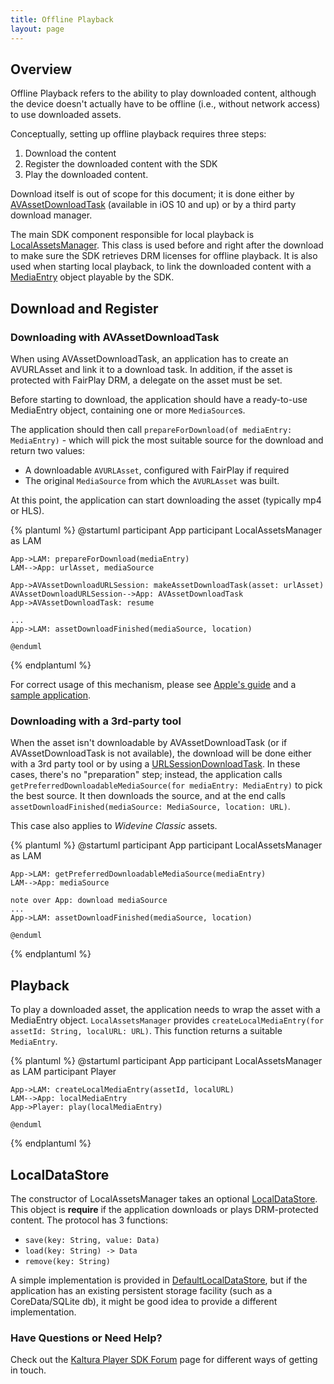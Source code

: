 ```yaml
---
title: Offline Playback
layout: page
---
```


## Overview

Offline Playback refers to the ability to play downloaded content, although the device doesn't actually have to be offline (i.e., without network access) to use downloaded assets.

Conceptually, setting up offline playback requires three steps:

1. Download the content
2. Register the downloaded content with the SDK
3. Play the downloaded content.

Download itself is out of scope for this document; it is done either by [AVAssetDownloadTask] (available in iOS 10 and up) or by a third party download manager.

The main SDK component responsible for local playback is [LocalAssetsManager]. This class is used before and right after the download to make sure the SDK retrieves DRM licenses for offline playback. It is also used when starting local playback, to link the downloaded content with a [MediaEntry] object playable by the SDK.

## Download and Register

### Downloading with AVAssetDownloadTask

When using AVAssetDownloadTask, an application has to create an AVURLAsset and link it to a download task. In addition, if the asset is protected with FairPlay DRM, a delegate on the asset must be set.

Before starting to download, the application should have a ready-to-use MediaEntry object, containing one or more `MediaSource`s. 

The application should then call `prepareForDownload(of mediaEntry: MediaEntry)` - which will pick the most suitable source for the download and return two values:
 - A downloadable `AVURLAsset`, configured with FairPlay if required
 - The original `MediaSource` from which the `AVURLAsset` was built.
 
At this point, the application can start downloading the asset (typically mp4 or HLS).

{% plantuml %}
    @startuml
	participant App
	participant LocalAssetsManager as LAM

    App->LAM: prepareForDownload(mediaEntry)
    LAM-->App: urlAsset, mediaSource
    
    App->AVAssetDownloadURLSession: makeAssetDownloadTask(asset: urlAsset)
    AVAssetDownloadURLSession-->App: AVAssetDownloadTask
    App->AVAssetDownloadTask: resume

    ...
    App->LAM: assetDownloadFinished(mediaSource, location)

    @enduml
{% endplantuml %}

For correct usage of this mechanism, please see [Apple's guide](https://developer.apple.com/library/content/documentation/AudioVideo/Conceptual/MediaPlaybackGuide/Contents/Resources/en.lproj/HTTPLiveStreaming/HTTPLiveStreaming.html) and a [sample application](https://developer.apple.com/library/content/samplecode/HLSCatalog/Introduction/Intro.html). 

### Downloading with a 3rd-party tool

When the asset isn't downloadable by AVAssetDownloadTask (or if AVAssetDownloadTask is not available), the download will be done either with a 3rd party tool or by using a [URLSessionDownloadTask].  In these cases, there's no "preparation" step; instead, the application calls `getPreferredDownloadableMediaSource(for mediaEntry: MediaEntry)` to pick the best source. It then downloads the source, and at the end calls `assetDownloadFinished(mediaSource: MediaSource, location: URL)`.

This case also applies to *Widevine Classic* assets.

{% plantuml %}
    @startuml
	participant App
	participant LocalAssetsManager as LAM

    App->LAM: getPreferredDownloadableMediaSource(mediaEntry)
    LAM-->App: mediaSource
    
    note over App: download mediaSource
    ...
    App->LAM: assetDownloadFinished(mediaSource, location)

    @enduml
{% endplantuml %}


## Playback

To play a downloaded asset, the application needs to wrap the asset with a MediaEntry object. `LocalAssetsManager` provides `createLocalMediaEntry(for assetId: String, localURL: URL)`. This function returns a suitable `MediaEntry`.

{% plantuml %}
    @startuml
	participant App
	participant LocalAssetsManager as LAM
	participant Player

    App->LAM: createLocalMediaEntry(assetId, localURL)
    LAM-->App: localMediaEntry
    App->Player: play(localMediaEntry)

    @enduml
{% endplantuml %}




## LocalDataStore

The constructor of LocalAssetsManager takes an optional [LocalDataStore]. This object is **require** if the application downloads or plays DRM-protected content. The protocol has 3 functions:
- `save(key: String, value: Data)`
- `load(key: String) -> Data`
- `remove(key: String)`

A simple implementation is provided in [DefaultLocalDataStore], but if the application has an existing persistent storage facility (such as a CoreData/SQLite db), it might be good idea to provide a different implementation.



[LocalAssetsManager]: https://kaltura.github.io/playkit/api/ios/Classes/LocalAssetsManager.html
[LocalDataStore]: https://kaltura.github.io/playkit/api/ios/Protocols/LocalDataStore.html
[DefaultLocalDataStore]: https://kaltura.github.io/playkit/api/ios/Classes/DefaultLocalDataStore.html
[MediaEntry]: https://kaltura.github.io/playkit/api/ios/Classes/MediaEntry.html
[AVAssetDownloadTask]: https://developer.apple.com/reference/avfoundation/avassetdownloadtask
[URLSessionDownloadTask]: https://developer.apple.com/reference/foundation/urlsessiondownloadtask



### Have Questions or Need Help?

Check out the [Kaltura Player SDK Forum](https://forum.kaltura.org/c/playkit) page for different ways of getting in touch.
